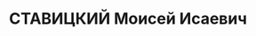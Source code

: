 ---
title: СТАВИЦКИЙ Моисей Исаевич
description: "Род. в 1896, член ВКП(б) с 1919. Бригвоенюрист, 1935-37 помощник военного\
  \ прокурора Харьковского ВО \n  Арестован 22.10.1937. Приговор: ВК ВС СССР, 13.04.1938\
  \ – ВМН. Расстрелян 13.04.1938 в Киеве. \n  Реабилитирован 10.10.1957"
---